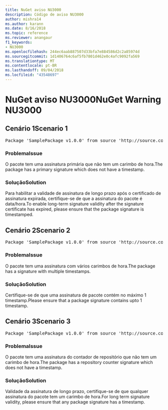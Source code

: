 ```yaml
---
title: NuGet aviso NU3000
description: Código de aviso NU3000
author: mishra14
ms.author: karann
ms.date: 8/16/2018
ms.topic: reference
ms.reviewer: anangaur
f1_keywords:
- NU3000
ms.openlocfilehash: 244ec6aab887507d33bfa7e884586d2c2a85974d
ms.sourcegitcommit: 1d1406764c6af5fb7801d462e0c4afc9092fa569
ms.translationtype: MT
ms.contentlocale: pt-BR
ms.lasthandoff: 09/04/2018
ms.locfileid: "43548697"
---
```

# <a name="nuget-warning-nu3000"></a><span data-ttu-id="cd3fd-103">NuGet aviso NU3000</span><span class="sxs-lookup"><span data-stu-id="cd3fd-103">NuGet Warning NU3000</span></span>

## <a name="scenario-1"></a><span data-ttu-id="cd3fd-104">Cenário 1</span><span class="sxs-lookup"><span data-stu-id="cd3fd-104">Scenario 1</span></span>

<pre>Package 'SamplePackage v1.0.0' from source 'http://source.com/index.json': The primary signature does not have a timestamp.</pre>

### <a name="issue"></a><span data-ttu-id="cd3fd-105">Problema</span><span class="sxs-lookup"><span data-stu-id="cd3fd-105">Issue</span></span>

<span data-ttu-id="cd3fd-106">O pacote tem uma assinatura primária que não tem um carimbo de hora.</span><span class="sxs-lookup"><span data-stu-id="cd3fd-106">The package has a primary signature which does not have a timestamp.</span></span>


### <a name="solution"></a><span data-ttu-id="cd3fd-107">Solução</span><span class="sxs-lookup"><span data-stu-id="cd3fd-107">Solution</span></span>

<span data-ttu-id="cd3fd-108">Para habilitar a validade de assinatura de longo prazo após o certificado de assinatura expirada, certifique-se de que a assinatura do pacote é data/hora.</span><span class="sxs-lookup"><span data-stu-id="cd3fd-108">To enable long-term signature validity after the signature certificate has expired, please ensure that the package signature is timestamped.</span></span>



## <a name="scenario-2"></a><span data-ttu-id="cd3fd-109">Cenário 2</span><span class="sxs-lookup"><span data-stu-id="cd3fd-109">Scenario 2</span></span>

<pre>Package 'SamplePackage v1.0.0' from source 'http://source.com/index.json': Multiple timestamps are not accepted.</pre>

### <a name="issue"></a><span data-ttu-id="cd3fd-110">Problema</span><span class="sxs-lookup"><span data-stu-id="cd3fd-110">Issue</span></span>

<span data-ttu-id="cd3fd-111">O pacote tem uma assinatura com vários carimbos de hora.</span><span class="sxs-lookup"><span data-stu-id="cd3fd-111">The package has a signature with multiple timestamps.</span></span>


### <a name="solution"></a><span data-ttu-id="cd3fd-112">Solução</span><span class="sxs-lookup"><span data-stu-id="cd3fd-112">Solution</span></span>

<span data-ttu-id="cd3fd-113">Certifique-se de que uma assinatura de pacote contém no máximo 1 timestamp.</span><span class="sxs-lookup"><span data-stu-id="cd3fd-113">Please ensure that a package signature contains upto 1 timestamp.</span></span>



## <a name="scenario-3"></a><span data-ttu-id="cd3fd-114">Cenário 3</span><span class="sxs-lookup"><span data-stu-id="cd3fd-114">Scenario 3</span></span>

<pre>Package 'SamplePackage v1.0.0' from source 'http://source.com/index.json': The repository countersignature does not have a timestamp.</pre>

### <a name="issue"></a><span data-ttu-id="cd3fd-115">Problema</span><span class="sxs-lookup"><span data-stu-id="cd3fd-115">Issue</span></span>

<span data-ttu-id="cd3fd-116">O pacote tem uma assinatura do contador de repositório que não tem um carimbo de hora.</span><span class="sxs-lookup"><span data-stu-id="cd3fd-116">The package has a repository counter signature which does not have a timestamp.</span></span>


### <a name="solution"></a><span data-ttu-id="cd3fd-117">Solução</span><span class="sxs-lookup"><span data-stu-id="cd3fd-117">Solution</span></span>

<span data-ttu-id="cd3fd-118">Validade da assinatura de longo prazo, certifique-se de que qualquer assinatura do pacote tem um carimbo de hora.</span><span class="sxs-lookup"><span data-stu-id="cd3fd-118">For long term signature validity, please ensure that any package signature has a timestamp.</span></span>


